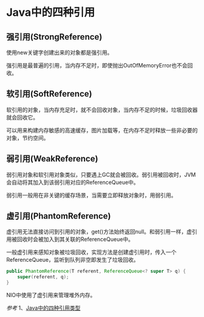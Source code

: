 # Java中的四种引用

## 强引用(StrongReference)

使用new关键字创建出来的对象都是强引用。

强引用是最普遍的引用，当内存不足时，即使抛出OutOfMemoryError也不会回收。

## 软引用(SoftReference)

软引用的对象，当内存充足时，就不会回收对象，当内存不足的时候，垃圾回收器就会回收它。

可以用来构建内存敏感的高速缓存，图片加载等，在内存不足时释放一些非必要的对象，节约空间。

## 弱引用(WeakReference)

弱引用对象和软引用对象类似，只要遇上GC就会被回收。弱引用被回收时，JVM会自动将其加入到该弱引用对应的ReferenceQueue中。

弱引用一般用在非关键的缓存场景，当需要立即释放对象时，用弱引用。

## 虚引用(PhantomReference)

虚引用无法直接访问到引用的对象，get()方法始终返回null。和弱引用一样，虚引用被回收时会被加入到其关联的ReferenceQueue中。

一般虚引用来感知对象被垃圾回收，实现方法是创建虚引用时，传入一个ReferenceQueue，监听到队列非空即发生了垃圾回收。
```java
public PhantomReference(T referent, ReferenceQueue<? super T> q) {
    super(referent, q);
}
```

NIO中使用了虚引用来管理堆外内存。

*参考*
1、[Java中的四种引用类型](http://www.cnblogs.com/linghu-java/p/5691804.html)
